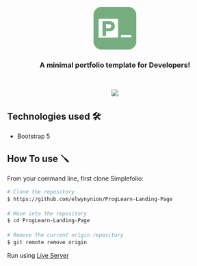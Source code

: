 <p align="center">
  <img src="https://raw.githubusercontent.com/elwynynion/proglearn/main/assets/appIcon.png" height="100" width="100" />
</p>

<h3 align="center">A minimal portfolio template for Developers!</h3><br/>

<p align="center">
  <img src="https://github.com/elwynynion/ProgLearn-Landing-Page/blob/main/assets/img/screenshot.gif" />
</p>

## Technologies used 🛠️
- Bootstrap 5

## How To use 🪛
From your command line, first clone Simplefolio:

```bash
# Clone the repository
$ https://github.com/elwynynion/ProgLearn-Landing-Page

# Move into the repository
$ cd ProgLearn-Landing-Page

# Remove the current origin repository
$ git remote remove origin
```

Run using <a href="https://marketplace.visualstudio.com/items?itemName=ritwickdey.LiveServer">Live Server</a>
